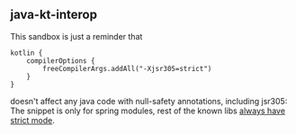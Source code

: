 ## java-kt-interop

This sandbox is just a reminder that

    kotlin {
        compilerOptions {
            freeCompilerArgs.addAll("-Xjsr305=strict")
        }
    }

doesn't affect any java code with null-safety annotations,
including jsr305: The snippet is only for spring modules,
rest of the known libs [always have strict mode](https://kotlinlang.org/docs/java-interop.html#nullability-annotations).

